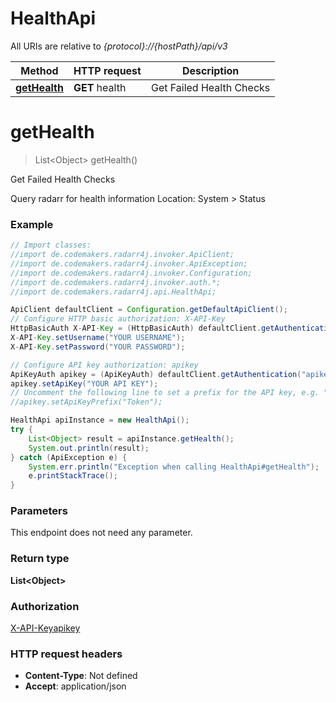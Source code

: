 # HealthApi

All URIs are relative to *{protocol}://{hostPath}/api/v3*

Method | HTTP request | Description
------------- | ------------- | -------------
[**getHealth**](HealthApi.md#getHealth) | **GET** health | Get Failed Health Checks

<a name="getHealth"></a>
# **getHealth**
> List&lt;Object&gt; getHealth()

Get Failed Health Checks

Query radarr for health information  Location: System &gt; Status

### Example
```java
// Import classes:
//import de.codemakers.radarr4j.invoker.ApiClient;
//import de.codemakers.radarr4j.invoker.ApiException;
//import de.codemakers.radarr4j.invoker.Configuration;
//import de.codemakers.radarr4j.invoker.auth.*;
//import de.codemakers.radarr4j.api.HealthApi;

ApiClient defaultClient = Configuration.getDefaultApiClient();
// Configure HTTP basic authorization: X-API-Key
HttpBasicAuth X-API-Key = (HttpBasicAuth) defaultClient.getAuthentication("X-API-Key");
X-API-Key.setUsername("YOUR USERNAME");
X-API-Key.setPassword("YOUR PASSWORD");

// Configure API key authorization: apikey
ApiKeyAuth apikey = (ApiKeyAuth) defaultClient.getAuthentication("apikey");
apikey.setApiKey("YOUR API KEY");
// Uncomment the following line to set a prefix for the API key, e.g. "Token" (defaults to null)
//apikey.setApiKeyPrefix("Token");

HealthApi apiInstance = new HealthApi();
try {
    List<Object> result = apiInstance.getHealth();
    System.out.println(result);
} catch (ApiException e) {
    System.err.println("Exception when calling HealthApi#getHealth");
    e.printStackTrace();
}
```

### Parameters
This endpoint does not need any parameter.

### Return type

**List&lt;Object&gt;**

### Authorization

[X-API-Key](../README.md#X-API-Key)[apikey](../README.md#apikey)

### HTTP request headers

 - **Content-Type**: Not defined
 - **Accept**: application/json

